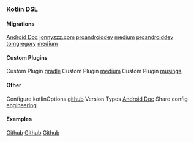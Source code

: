 ### Kotlin DSL

#### Migrations 
[Android Doc](https://developer.android.com/studio/build/migrate-to-kts)
[jonnyzzz.com](https://jonnyzzz.com/blog/2019/04/02/gradle-kotlin-migration-2/)
[proandroiddev](https://proandroiddev.com/better-dependencies-management-using-buildsrc-kotlin-dsl-eda31cdb81bf)
[medium](https://medium.com/@pandey.vishal64/kotlin-dsl-migration-for-android-build-scripts-5f2557e30a8c)
[proandroiddev](https://proandroiddev.com/migrate-to-gradle-kotlin-dsl-in-4-steps-f3e3b27e1f4d)
[tomgregory](https://tomgregory.com/5-reasons-to-switch-to-the-gradle-kotlin-dsl/)
[medium](https://medium.com/android-dev-hacks/kotlin-dsl-gradle-scripts-in-android-made-easy-b8e2991e2ba)

#### Custom Plugins
Custom Plugin [gradle](https://docs.gradle.org/current/userguide/custom_plugins.html)
Custom Plugin [medium](https://medium.com/@magicbluepenguin/how-to-create-your-first-custom-gradle-plugin-efc1333d4419)
Custom Plugin [musings](https://musings.animus.design/kotlin-poet-building-a-gradle-plugin/)

#### Other
Configure kotlinOptions [github](https://github.com/gradle/gradle/issues/11083)
Version Types [Android Doc](https://developer.android.com/studio/build/build-variants?hl=pt-br#kts)
Share config [engineering](https://engineering.matchesfashion.com/share-your-gradle-configuration-with-the-gradle-kotlin-dsl-a-guide-for-android-projects-3ce6dc34ea75)

#### Examples
[Github](https://github.com/cortinico/kotlin-android-template)
[Github](https://github.com/chiragkunder/gradle-kotlin-dsl-sample)
[Github](https://github.com/gradle/kotlin-dsl-samples)
